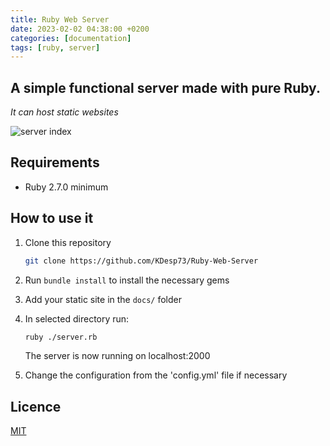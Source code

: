 ```yaml
---
title: Ruby Web Server
date: 2023-02-02 04:38:00 +0200
categories: [documentation] 
tags: [ruby, server]
---
```


## A simple functional server made with pure Ruby.

*It can host static websites*

![server index](https://user-images.githubusercontent.com/63654361/216193983-89083007-d1aa-44f4-b711-60ef24be02ec.png)

## Requirements

* Ruby 2.7.0 minimum

## How to use it

1. Clone this repository

    ```bash
    git clone https://github.com/KDesp73/Ruby-Web-Server
    ```
   
2. Run `bundle install` to install the necessary gems
    
3. Add your static site in the `docs/` folder

4. In selected directory run: 

    ```bash
    ruby ./server.rb
    ```
    The server is now running on localhost:2000

5. Change the configuration from the 'config.yml' file if necessary

## Licence

[MIT](https://github.com/KDesp73/Ruby-Web-Server/blob/main/LICENSE)